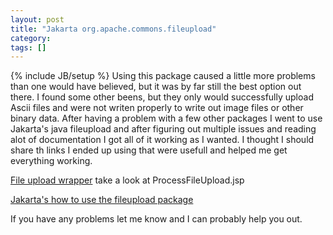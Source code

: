 ```yaml
---
layout: post
title: "Jakarta org.apache.commons.fileupload"
category:
tags: []
---
```

{% include JB/setup %}
Using this package caused a little more problems than one would have believed, but it was by far still the best option out there. I found some other beens, but they only would successfully upload Ascii files and were not writen properly to write out image files or other binary data. After having a problem with a few other packages I went to use Jakarta's java fileupload and after figuring out multiple issues and reading alot of documentation I got all of it working as I wanted. I thought I should share th links I ended up using that were usefull and helped me get everything working.

[File upload wrapper](http://www.theserverside.com/articles/article.tss?l=HttpClient_FileUpload) take a look at ProcessFileUpload.jsp

 <a href="http://jakarta.apache.org/commons/fileupload/using.html">Jakarta's how to use the fileupload package</a>


If you have any problems let me know and I can probably help you out.